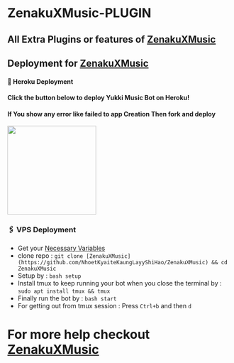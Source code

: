 # ZenakuXMusic-PLUGIN
## All Extra Plugins or features of [ZenakuXMusic](https://github.com/NhoetKyaiteKaungLayyShiHao/ZenakuXMusic)




## Deployment for [ZenakuXMusic](https://github.com/NhoetKyaiteKaungLayyShiHao/ZenakuXMusic)

#### 🚀 Heroku Deployment

<h4>Click the button below to deploy Yukki Music Bot on Heroku!</h4>    
<h4>If You show any error like failed to app Creation Then fork and deploy </h4>
<a href="https://dashboard.heroku.com/new?template=https://github.com/NhoetKyaiteKaungLayyShiHao/ZenakuXMusic"><img src="https://img.shields.io/badge/Deploy%20To%20Heroku-blueviolet?style=for-the-badge&logo=heroku" width="200""/></a>


### 🖇 VPS Deployment
- Get your [Necessary Variables](https://github.com/NhoetKyaiteKaungLayyShiHao/ZenakuXMusic/blob/master/sample.env)
- clone repo : `git clone [ZenakuXMusic](https://github.com/NhoetKyaiteKaungLayyShiHao/ZenakuXMusic) && cd ZenakuXMusic`
- Setup by : `bash setup`
- Install tmux to keep running your bot when you close the terminal by :
`sudo apt install tmux && tmux`
- Finally run the bot by :
`bash start`
- For getting out from tmux session : Press `Ctrl+b` and then `d`<br>


# For more help checkout [ZenakuXMusic](https://github.com/NhoetKyaiteKaungLayyShiHao/ZenakuXMusic)

